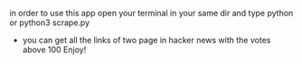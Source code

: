 in order to use this app open your terminal in your same dir and type python or python3 scrape.py

* you can get all the links of two page in hacker news with the votes above 100
Enjoy!
